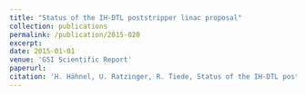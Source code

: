 ```yaml
--- 
title: "Status of the IH-DTL poststripper linac proposal"
collection: publications
permalink: /publication/2015-020
excerpt: 
date: 2015-01-01
venue: 'GSI Scientific Report'
paperurl:
citation: 'H. Hähnel, U. Ratzinger, R. Tiede, Status of the IH-DTL poststripper linac proposal, GSI Scientific Report, UNILAC-10 (2015)'
---
```

